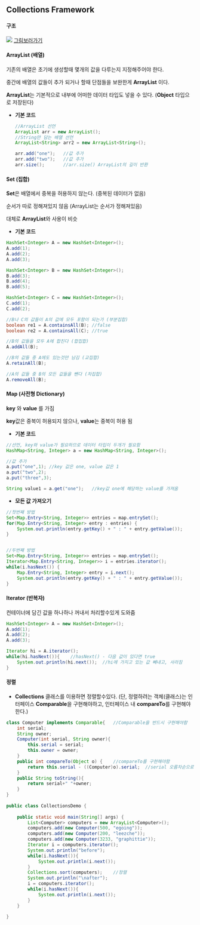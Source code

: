 ## Collections Framework

#### 구조

![](https://github.com/unho-00/TIL/__Image/Java/1.jpg)
[그림보러가기](https://github.com/unho-00/TIL/blob/main/__Image/Java/1.jpg)








#### ArrayList (배열)

기존의 배열은 초기에 생성할때 몇개의 값을 다루는지 지정해주어야 한다.

중간에 배열의 값들이 추가 되거나 할때 단점들을 보완한게 **ArrayList** 이다. 

**ArrayList**는 기본적으로 내부에 어떠한 데이터 타입도 넣을 수 있다. (**Object** 타입으로 저장된다)



* **기본 코드**

  ```java
  //ArrayList 선언
  ArrayList arr = new ArrayList();
  //String만 담는 배열 선언
  ArrayList<String> arr2 = new ArrayList<String>();
  
  arr.add("one");	//값 추가
  arr.add("two");	//값 추가
  arr.size();		//arr.size() ArrayList의 길이 반환
  ```








#### Set (집합)

**Set**은 배열에서 중복을 허용하지 않는다. (중복된 데이터가 없음)

순서가 따로 정해져있지 않음 (ArrayList는 순서가 정해져있음)

대체로 **ArrayList**와 사용이 비슷



* **기본 코드**

```java
HashSet<Integer> A = new HashSet<Integer>();
A.add(1);
A.add(2);
A.add(3);

HashSet<Integer> B = new HashSet<Integer>();
B.add(3);
B.add(4);
B.add(5);

HashSet<Integer> C = new HashSet<Integer>();
C.add(1);
C.add(2);

//B나 C의 값들이 A의 값에 모두 포함이 되는가 (부분집합)
boolean re1 = A.containsAll(B); //false
boolean re2 = A.containsAll(C); //true

//B의 값들을 모두 A에 합친다 (합집합)
A.addAll(B);

//B의 값들 중 A에도 있는것만 남김 (교집합)
A.retainAll(B);

//A의 값들 중 B의 모든 값들을 뺀다 (차집합)
A.removeAll(B);
```







#### Map (사전형 Dictionary)

**key** 와 **value** 를 가짐

**key**값은 중복이 허용되지 않으나, **value**는 중복이 허용 됨



* **기본 코드**

```java
//선언, key와 value가 필요하므로 데이터 타입이 두개가 필요함
HashMap<String, Integer> a = new HashMap<String, Integer>();

//값 추가
a.put("one",1);	//key 값은 one, value 값은 1
a.put("two",2);
a.put("three",3);

String value1 = a.get("one");	//key값 one에 해당하는 value를 가져옴
```



* **모든 값 가져오기**

```java
//첫번째 방법
Set<Map.Entry<String, Integer>> entries = map.entrySet();
for(Map.Entry<String, Integer> entry : entries) {
    System.out.println(entry.getKey() + " : " + entry.getValue());
}


//두번째 방법
Set<Map.Entry<String, Integer>> entries = map.entrySet();
Iterator<Map.Entry<String, Integer>> i = entries.iterator();
while(i.hasNext()) {
    Map.Entry<String, Integer> entry = i.next();
    System.out.println(entry.getKey() + " : " + entry.getValue());
}
```

 







#### Iterator (반복자)

컨테이너에 담긴 값을 하나하나 꺼내서 처리할수있게 도와줌

```java
HashSet<Integer> A = new HashSet<Integer>();
A.add(1);
A.add(2);
A.add(3);

Iterator hi = A.iterator();
while(hi.hasNext()){	//hasNext() - 다음 값이 있다면 true
    System.out.println(hi.next());	//hi에 가지고 있는 값 빼내고, 사라짐
}
```







#### 정렬

* **Collections** 클래스를 이용하면 정렬할수있다.
  (단, 정렬하려는 객체(클래스)는 인터페이스 **Comparable**을 구현해야하고, 인터페이스 내 **compareTo**를 구현해야한다.)

```java
class Computer implements Comparable{	//Comparable을 반드시 구현해야함
    int serial;
    String owner;
    Computer(int serial, String owner){
        this.serial = serial;
        this.owner = owner;
    }
    public int compareTo(Object o) {	//compareTo를 구현해야함
        return this.serial - ((Computer)o).serial;	//serial 오름차순으로
    }
    public String toString(){
        return serial+" "+owner;
    }
}
 
public class CollectionsDemo {
     
    public static void main(String[] args) {
        List<Computer> computers = new ArrayList<Computer>();
        computers.add(new Computer(500, "egoing"));
        computers.add(new Computer(200, "leezche"));
        computers.add(new Computer(3233, "graphittie"));
        Iterator i = computers.iterator();
        System.out.println("before");
        while(i.hasNext()){
            System.out.println(i.next());
        }
        Collections.sort(computers);	//정렬
        System.out.println("\nafter");
        i = computers.iterator();
        while(i.hasNext()){
            System.out.println(i.next());
        }
    }
 
}
```


